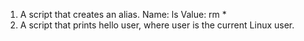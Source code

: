 1. A script that creates an alias. Name: ls Value: rm *
2. A script that prints hello user, where user is the current Linux user.
